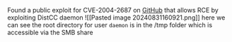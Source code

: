 Found a public exploit for CVE-2004-2687 on [GitHub](https://github.com/angelpimentell/distcc_cve_2004-2687_exploit) that allows RCE by exploiting DistCC daemon 
![[Pasted image 20240831160921.png]]
here we can see the root directory for user `daemon` is in the /tmp folder which is accessible via the SMB share
